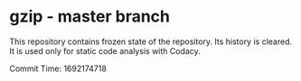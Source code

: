 # gzip - master branch

This repository contains frozen state of the repository.
Its history is cleared. It is used only for static code
analysis with Codacy.

Commit Time: 1692174718